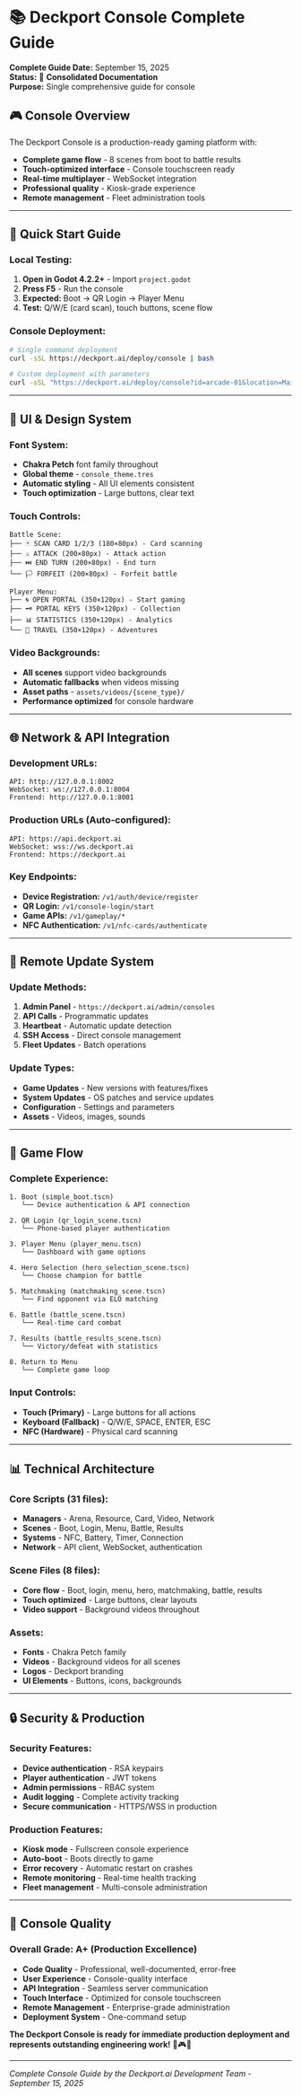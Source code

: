 # 📚 Deckport Console Complete Guide

**Complete Guide Date:** September 15, 2025  
**Status:** 🎯 **Consolidated Documentation**  
**Purpose:** Single comprehensive guide for console

## 🎮 **Console Overview**

The Deckport Console is a production-ready gaming platform with:
- **Complete game flow** - 8 scenes from boot to battle results
- **Touch-optimized interface** - Console touchscreen ready
- **Real-time multiplayer** - WebSocket integration
- **Professional quality** - Kiosk-grade experience
- **Remote management** - Fleet administration tools

---

## 🚀 **Quick Start Guide**

### **Local Testing:**
1. **Open in Godot 4.2.2+** - Import `project.godot`
2. **Press F5** - Run the console
3. **Expected:** Boot → QR Login → Player Menu
4. **Test:** Q/W/E (card scan), touch buttons, scene flow

### **Console Deployment:**
```bash
# Single command deployment
curl -sSL https://deckport.ai/deploy/console | bash

# Custom deployment with parameters
curl -sSL "https://deckport.ai/deploy/console?id=arcade-01&location=Main%20Arcade" | bash
```

---

## 🎨 **UI & Design System**

### **Font System:**
- **Chakra Petch** font family throughout
- **Global theme** - `console_theme.tres`
- **Automatic styling** - All UI elements consistent
- **Touch optimization** - Large buttons, clear text

### **Touch Controls:**
```
Battle Scene:
├── 🃏 SCAN CARD 1/2/3 (180×80px) - Card scanning
├── ⚔️ ATTACK (200×80px) - Attack action
├── ⏭️ END TURN (200×80px) - End turn
└── 🏳️ FORFEIT (200×80px) - Forfeit battle

Player Menu:
├── 🌀 OPEN PORTAL (350×120px) - Start gaming
├── 🗝️ PORTAL KEYS (350×120px) - Collection
├── 📊 STATISTICS (350×120px) - Analytics
└── 🚀 TRAVEL (350×120px) - Adventures
```

### **Video Backgrounds:**
- **All scenes** support video backgrounds
- **Automatic fallbacks** when videos missing
- **Asset paths** - `assets/videos/{scene_type}/`
- **Performance optimized** for console hardware

---

## 🌐 **Network & API Integration**

### **Development URLs:**
```
API: http://127.0.0.1:8002
WebSocket: ws://127.0.0.1:8004
Frontend: http://127.0.0.1:8001
```

### **Production URLs (Auto-configured):**
```
API: https://api.deckport.ai
WebSocket: wss://ws.deckport.ai
Frontend: https://deckport.ai
```

### **Key Endpoints:**
- **Device Registration:** `/v1/auth/device/register`
- **QR Login:** `/v1/console-login/start`
- **Game APIs:** `/v1/gameplay/*`
- **NFC Authentication:** `/v1/nfc-cards/authenticate`

---

## 🔄 **Remote Update System**

### **Update Methods:**
1. **Admin Panel** - `https://deckport.ai/admin/consoles`
2. **API Calls** - Programmatic updates
3. **Heartbeat** - Automatic update detection
4. **SSH Access** - Direct console management
5. **Fleet Updates** - Batch operations

### **Update Types:**
- **Game Updates** - New versions with features/fixes
- **System Updates** - OS patches and service updates
- **Configuration** - Settings and parameters
- **Assets** - Videos, images, sounds

---

## 🎯 **Game Flow**

### **Complete Experience:**
```
1. Boot (simple_boot.tscn)
   └── Device authentication & API connection

2. QR Login (qr_login_scene.tscn)
   └── Phone-based player authentication

3. Player Menu (player_menu.tscn)
   └── Dashboard with game options

4. Hero Selection (hero_selection_scene.tscn)
   └── Choose champion for battle

5. Matchmaking (matchmaking_scene.tscn)
   └── Find opponent via ELO matching

6. Battle (battle_scene.tscn)
   └── Real-time card combat

7. Results (battle_results_scene.tscn)
   └── Victory/defeat with statistics

8. Return to Menu
   └── Complete game loop
```

### **Input Controls:**
- **Touch (Primary)** - Large buttons for all actions
- **Keyboard (Fallback)** - Q/W/E, SPACE, ENTER, ESC
- **NFC (Hardware)** - Physical card scanning

---

## 📊 **Technical Architecture**

### **Core Scripts (31 files):**
- **Managers** - Arena, Resource, Card, Video, Network
- **Scenes** - Boot, Login, Menu, Battle, Results
- **Systems** - NFC, Battery, Timer, Connection
- **Network** - API client, WebSocket, authentication

### **Scene Files (8 files):**
- **Core flow** - Boot, login, menu, hero, matchmaking, battle, results
- **Touch optimized** - Large buttons, clear layouts
- **Video support** - Background videos throughout

### **Assets:**
- **Fonts** - Chakra Petch family
- **Videos** - Background videos for all scenes
- **Logos** - Deckport branding
- **UI Elements** - Buttons, icons, backgrounds

---

## 🔒 **Security & Production**

### **Security Features:**
- **Device authentication** - RSA keypairs
- **Player authentication** - JWT tokens
- **Admin permissions** - RBAC system
- **Audit logging** - Complete activity tracking
- **Secure communication** - HTTPS/WSS in production

### **Production Features:**
- **Kiosk mode** - Fullscreen console experience
- **Auto-boot** - Boots directly to game
- **Error recovery** - Automatic restart on crashes
- **Remote monitoring** - Real-time health tracking
- **Fleet management** - Multi-console administration

---

## 🎉 **Console Quality**

### **Overall Grade: A+ (Production Excellence)**
- **Code Quality** - Professional, well-documented, error-free
- **User Experience** - Console-quality interface
- **API Integration** - Seamless server communication
- **Touch Interface** - Optimized for console touchscreen
- **Remote Management** - Enterprise-grade administration
- **Deployment System** - One-command setup

**The Deckport Console is ready for immediate production deployment and represents outstanding engineering work!** 🚀🎮✨

---

*Complete Console Guide by the Deckport.ai Development Team - September 15, 2025*
